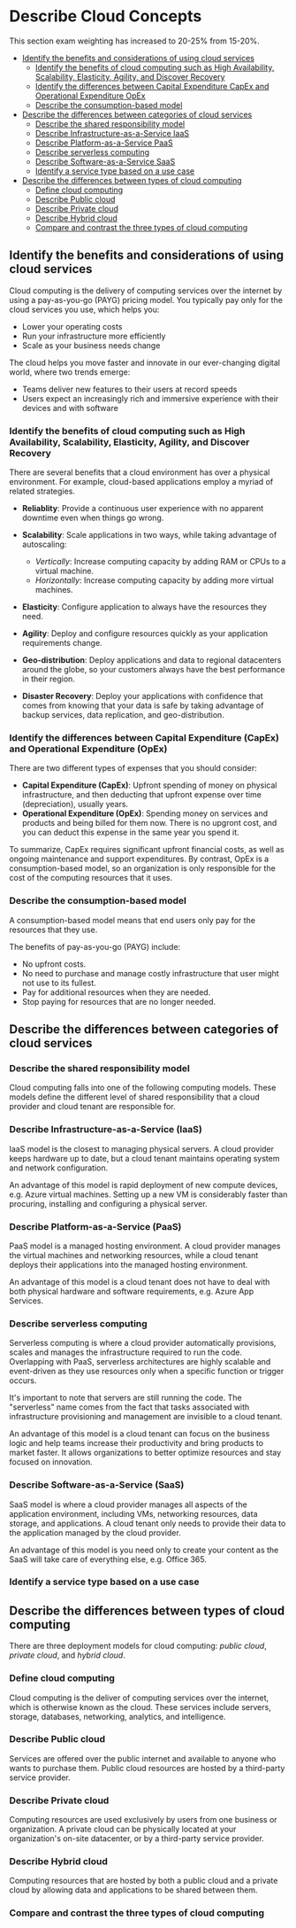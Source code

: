 # Describe Cloud Concepts

This section exam weighting has increased to 20-25% from 15-20%.

<!-- TOC depthfrom:2 depthto:3 -->

- [Identify the benefits and considerations of using cloud services](#identify-the-benefits-and-considerations-of-using-cloud-services)
  - [Identify the benefits of cloud computing such as High Availability, Scalability, Elasticity, Agility, and Discover Recovery](#identify-the-benefits-of-cloud-computing-such-as-high-availability-scalability-elasticity-agility-and-discover-recovery)
  - [Identify the differences between Capital Expenditure CapEx and Operational Expenditure OpEx](#identify-the-differences-between-capital-expenditure-capex-and-operational-expenditure-opex)
  - [Describe the consumption-based model](#describe-the-consumption-based-model)
- [Describe the differences between categories of cloud services](#describe-the-differences-between-categories-of-cloud-services)
  - [Describe the shared responsibility model](#describe-the-shared-responsibility-model)
  - [Describe Infrastructure-as-a-Service IaaS](#describe-infrastructure-as-a-service-iaas)
  - [Describe Platform-as-a-Service PaaS](#describe-platform-as-a-service-paas)
  - [Describe serverless computing](#describe-serverless-computing)
  - [Describe Software-as-a-Service SaaS](#describe-software-as-a-service-saas)
  - [Identify a service type based on a use case](#identify-a-service-type-based-on-a-use-case)
- [Describe the differences between types of cloud computing](#describe-the-differences-between-types-of-cloud-computing)
  - [Define cloud computing](#define-cloud-computing)
  - [Describe Public cloud](#describe-public-cloud)
  - [Describe Private cloud](#describe-private-cloud)
  - [Describe Hybrid cloud](#describe-hybrid-cloud)
  - [Compare and contrast the three types of cloud computing](#compare-and-contrast-the-three-types-of-cloud-computing)

<!-- /TOC -->

## Identify the benefits and considerations of using cloud services

Cloud computing is the delivery of computing services over the internet by using a pay-as-you-go (PAYG) pricing model. You typically pay only for the cloud services you use, which helps you:

* Lower your operating costs
* Run your infrastructure more efficiently
* Scale as your business needs change

The cloud helps you move faster and innovate in our ever-changing digital world, where two trends emerge:

* Teams deliver new features to their users at record speeds
* Users expect an increasingly rich and immersive experience with their devices and with software

### Identify the benefits of cloud computing such as High Availability, Scalability, Elasticity, Agility, and Discover Recovery

There are several benefits that a cloud environment has over a physical environment. For example, cloud-based applications employ a myriad of related strategies.

* **Reliablity**: Provide a continuous user experience with no apparent downtime even when things go wrong.

* **Scalability**: Scale applications in two ways, while taking advantage of autoscaling:
  * _Vertically_: Increase computing capacity by adding RAM or CPUs to a virtual machine.
  * _Horizontally_: Increase computing capacity by adding more virtual machines.

* **Elasticity**: Configure application to always have the resources they need.

* **Agility**: Deploy and configure resources quickly as your application requirements change.

* **Geo-distribution**: Deploy applications and data to regional datacenters around the globe, so your customers always have the best performance in their region.

* **Disaster Recovery**: Deploy your applications with confidence that comes from knowing that your data is safe by taking advantage of backup services, data replication, and geo-distribution.

### Identify the differences between Capital Expenditure (CapEx) and Operational Expenditure (OpEx)

There are two different types of expenses that you should consider:

* **Capital Expenditure (CapEx)**: Upfront spending of money on physical infrastructure, and then deducting that upfront expense over time (depreciation), usually years.
* **Operational Expenditure (OpEx)**: Spending money on services and products and being billed for them now. There is no upgront cost, and you can deduct this expense in the same year you spend it.

To summarize, CapEx requires significant upfront financial costs, as well as ongoing maintenance and support expenditures. By contrast, OpEx is a consumption-based model, so an organization is only responsible for the cost of the computing resources that it uses.

### Describe the consumption-based model

A consumption-based model means that end users only pay for the resources that they use.

The benefits of pay-as-you-go (PAYG) include:

* No upfront costs.
* No need to purchase and manage costly infrastructure that user might not use to its fullest.
* Pay for additional resources when they are needed.
* Stop paying for resources that are no longer needed.

## Describe the differences between categories of cloud services

### Describe the shared responsibility model

Cloud computing falls into one of the following computing models. These models define the different level of shared responsibility that a cloud provider and cloud tenant are responsible for.

### Describe Infrastructure-as-a-Service (IaaS)

IaaS model is the closest to managing physical servers. A cloud provider keeps hardware up to date, but a cloud tenant maintains operating system and network configuration.

An advantage of this model is rapid deployment of new compute devices, e.g. Azure virtual machines. Setting up a new VM is considerably faster than procuring, installing and configuring a physical server.

### Describe Platform-as-a-Service (PaaS)

PaaS model is a managed hosting environment. A cloud provider manages the virtual machines and networking resources, while a cloud tenant deploys their applications into the managed hosting environment.

An advantage of this model is a cloud tenant does not have to deal with both physical hardware and software requirements, e.g. Azure App Services.

### Describe serverless computing

Serverless computing is where a cloud provider automatically provisions, scales and manages the infrastructure required to run the code. Overlapping with PaaS, serverless architectures are highly scalable and event-driven as they use resources only when a specific function or trigger occurs.

It's important to note that servers are still running the code. The "serverless" name comes from the fact that tasks associated with infrastructure provisioning and management are invisible to a cloud tenant.

An advantage of this model is a cloud tenant can focus on the business logic and help teams increase their productivity and bring products to market faster. It allows organizations to better optimize resources and stay focused on innovation.

### Describe Software-as-a-Service (SaaS)

SaaS model is where a cloud provider manages all aspects of the application environment, including VMs, networking resources, data storage, and applications. A cloud tenant only needs to provide their data to the application managed by the cloud provider.

An advantage of this model is you need only to create your content as the SaaS will take care of everything else, e.g. Office 365.

### Identify a service type based on a use case

## Describe the differences between types of cloud computing

There are three deployment models for cloud computing: _public cloud_, _private cloud_, and _hybrid cloud_.

### Define cloud computing

Cloud computing is the deliver of computing services over the internet, which is otherwise known as the cloud. These services include servers, storage, databases, networking, analytics, and intelligence.

### Describe Public cloud

Services are offered over the public internet and available to anyone who wants to purchase them. Public cloud resources are hosted by a third-party service provider.

### Describe Private cloud

Computing resources are used exclusively by users from one business or organization. A private cloud can be physically located at your organization's on-site datacenter, or by a third-party service provider.

### Describe Hybrid cloud

Computing resources that are hosted by both a public cloud and a private cloud by allowing data and applications to be shared between them.

### Compare and contrast the three types of cloud computing
